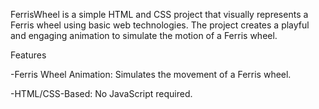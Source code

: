 FerrisWheel is a simple HTML and CSS project that visually represents a Ferris wheel using basic web technologies. The project creates a playful and engaging animation to simulate the motion of a Ferris wheel.

Features

-Ferris Wheel Animation: Simulates the movement of a Ferris wheel.

-HTML/CSS-Based: No JavaScript required.
